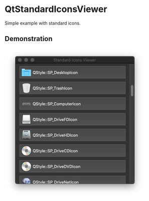 QtStandardIconsViewer
===================================================
Simple example with standard icons.

Demonstration
-------------
![Screenshot](https://raw.githubusercontent.com/qtneko/QtStandardIconsViewer/master/docs/example.png)

